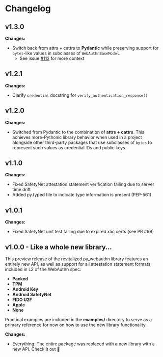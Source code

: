 # Changelog

## v1.3.0

**Changes:**

- Switch back from attrs + cattrs to **Pydantic** while preserving support for `bytes`-like values in subclasses of `WebAuthnBaseModel`.
  - See issue [#113](https://github.com/duo-labs/py_webauthn/issues/113) for more context

## v1.2.1

**Changes:**

- Clarify `credential` docstring for `verify_authentication_response()`


## v1.2.0

**Changes:**

- Switched from Pydantic to the combination of **attrs + cattrs**. This achieves more-Pythonic library behavior when used in a project alongside other third-party packages that use subclasses of `bytes` to represent such values as credential IDs and public keys.


## v1.1.0

**Changes:**

- Fixed SafetyNet attestation statement verification failing due to server time drift
- Added py.typed file to indicate type information is present (PEP-561)


## v1.0.1

**Changes:**

- Fixed SafetyNet unit test failing due to expired x5c certs (see PR #99)


## v1.0.0 - Like a whole new library...

This preview release of the revitalized py_webauthn library features an entirely new API, as well as support for all attestation statement formats included in L2 of the WebAuthn spec:

- **Packed**
- **TPM**
- **Android Key**
- **Android SafetyNet**
- **FIDO U2F**
- **Apple**
- **None**

Practical examples are included in the **examples/** directory to serve as a primary reference for now on how to use the new library functionality.

**Changes:**

- Everything. The entire package was replaced with a new library with a new API. Check it out :rocket:
